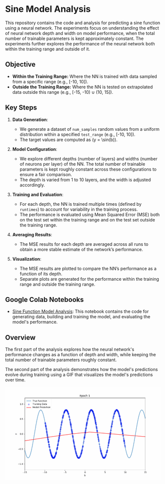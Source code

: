 # Sine Model Analysis

This repository contains the code and analysis for predicting a sine function using a neural network. The experiments focus on understanding the effect of neural network depth and width on model performance, when the total number of trainable parameters is kept approximately constant. The experiments further explores the performance of the neural network both within the training range and outside of it.

## Objective
- **Within the Training Range:** Where the NN is trained with data sampled from a specific range (e.g., [-10, 10]).
- **Outside the Training Range:** Where the NN is tested on extrapolated data outside this range (e.g., [-15, -10) ∪ (10, 15]).

## Key Steps

1. **Data Generation**:
   - We generate a dataset of `num_samples` random values from a uniform distribution within a specified `test_range` (e.g., [-10, 10]).
   - The target values are computed as \(y = \sin(b)\).

2. **Model Configuration**:
   - We explore different depths (number of layers) and widths (number of neurons per layer) of the NN. The total number of trainable parameters is kept roughly constant across these configurations to ensure a fair comparison.
   - The depth is varied from 1 to 10 layers, and the width is adjusted accordingly.

3. **Training and Evaluation**:
   - For each depth, the NN is trained multiple times (defined by `runtimes`) to account for variability in the training process.
   - The performance is evaluated using Mean Squared Error (MSE) both on the test set within the training range and on the test set outside the training range.

4. **Averaging Results**:
   - The MSE results for each depth are averaged across all runs to obtain a more stable estimate of the network’s performance.

5. **Visualization**:
   - The MSE results are plotted to compare the NN’s performance as a function of its depth.
   - Separate plots are generated for the performance within the training range and outside the training range.




## Google Colab Notebooks
- [Sine Function Model Analysis](sine_model_analysis.ipynb): This notebook contains the code for generating data, building and training the model, and evaluating the model's performance.

## Overview
The first part of the analysis explores how the neural network's performance changes as a function of depth and width, while keeping the total number of trainable parameters roughly constant.

The second part of the analysis demonstrates how the model's predictions evolve during training using a GIF that visualizes the model's predictions over time.

![Training Progress](training_progress_5_8.gif)
